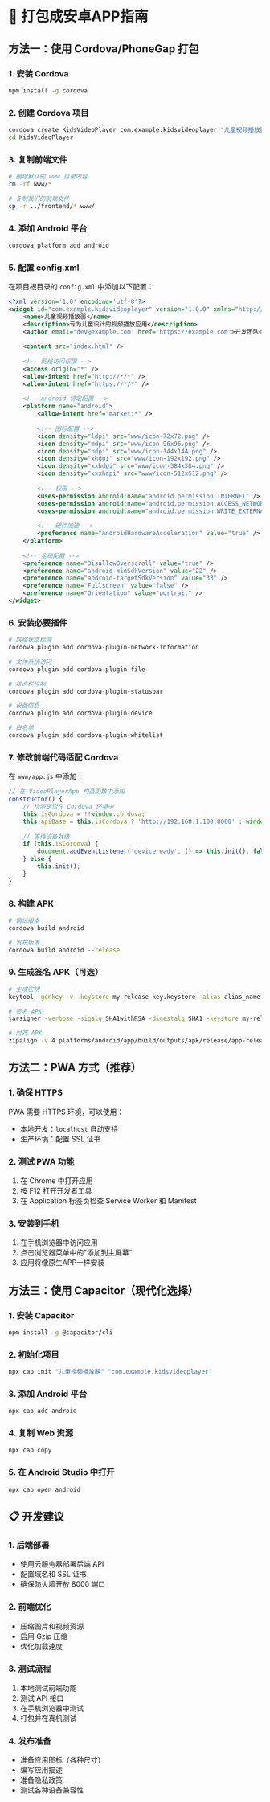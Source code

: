 # 📱 打包成安卓APP指南

## 方法一：使用 Cordova/PhoneGap 打包

### 1. 安装 Cordova
```bash
npm install -g cordova
```

### 2. 创建 Cordova 项目
```bash
cordova create KidsVideoPlayer com.example.kidsvideoplayer "儿童视频播放器"
cd KidsVideoPlayer
```

### 3. 复制前端文件
```bash
# 删除默认的 www 目录内容
rm -rf www/*

# 复制我们的前端文件
cp -r ../frontend/* www/
```

### 4. 添加 Android 平台
```bash
cordova platform add android
```

### 5. 配置 config.xml
在项目根目录的 `config.xml` 中添加以下配置：

```xml
<?xml version='1.0' encoding='utf-8'?>
<widget id="com.example.kidsvideoplayer" version="1.0.0" xmlns="http://www.w3.org/ns/widgets" xmlns:cdv="http://cordova.apache.org/ns/1.0">
    <name>儿童视频播放器</name>
    <description>专为儿童设计的视频播放应用</description>
    <author email="dev@example.com" href="https://example.com">开发团队</author>
    
    <content src="index.html" />
    
    <!-- 网络访问权限 -->
    <access origin="*" />
    <allow-intent href="http://*/*" />
    <allow-intent href="https://*/*" />
    
    <!-- Android 特定配置 -->
    <platform name="android">
        <allow-intent href="market:*" />
        
        <!-- 图标配置 -->
        <icon density="ldpi" src="www/icon-72x72.png" />
        <icon density="mdpi" src="www/icon-96x96.png" />
        <icon density="hdpi" src="www/icon-144x144.png" />
        <icon density="xhdpi" src="www/icon-192x192.png" />
        <icon density="xxhdpi" src="www/icon-384x384.png" />
        <icon density="xxxhdpi" src="www/icon-512x512.png" />
        
        <!-- 权限 -->
        <uses-permission android:name="android.permission.INTERNET" />
        <uses-permission android:name="android.permission.ACCESS_NETWORK_STATE" />
        <uses-permission android:name="android.permission.WRITE_EXTERNAL_STORAGE" />
        
        <!-- 硬件加速 -->
        <preference name="AndroidHardwareAcceleration" value="true" />
    </platform>
    
    <!-- 全局配置 -->
    <preference name="DisallowOverscroll" value="true" />
    <preference name="android-minSdkVersion" value="22" />
    <preference name="android-targetSdkVersion" value="33" />
    <preference name="Fullscreen" value="false" />
    <preference name="Orientation" value="portrait" />
</widget>
```

### 6. 安装必要插件
```bash
# 网络状态检测
cordova plugin add cordova-plugin-network-information

# 文件系统访问
cordova plugin add cordova-plugin-file

# 状态栏控制
cordova plugin add cordova-plugin-statusbar

# 设备信息
cordova plugin add cordova-plugin-device

# 白名单
cordova plugin add cordova-plugin-whitelist
```

### 7. 修改前端代码适配 Cordova
在 `www/app.js` 中添加：

```javascript
// 在 VideoPlayerApp 构造函数中添加
constructor() {
    // 检测是否在 Cordova 环境中
    this.isCordova = !!window.cordova;
    this.apiBase = this.isCordova ? 'http://192.168.1.100:8000' : window.location.origin;
    
    // 等待设备就绪
    if (this.isCordova) {
        document.addEventListener('deviceready', () => this.init(), false);
    } else {
        this.init();
    }
}
```

### 8. 构建 APK
```bash
# 调试版本
cordova build android

# 发布版本
cordova build android --release
```

### 9. 生成签名 APK（可选）
```bash
# 生成密钥
keytool -genkey -v -keystore my-release-key.keystore -alias alias_name -keyalg RSA -keysize 2048 -validity 10000

# 签名 APK
jarsigner -verbose -sigalg SHA1withRSA -digestalg SHA1 -keystore my-release-key.keystore platforms/android/app/build/outputs/apk/release/app-release-unsigned.apk alias_name

# 对齐 APK
zipalign -v 4 platforms/android/app/build/outputs/apk/release/app-release-unsigned.apk KidsVideoPlayer.apk
```

## 方法二：PWA 方式（推荐）

### 1. 确保 HTTPS
PWA 需要 HTTPS 环境，可以使用：
- 本地开发：`localhost` 自动支持
- 生产环境：配置 SSL 证书

### 2. 测试 PWA 功能
1. 在 Chrome 中打开应用
2. 按 F12 打开开发者工具
3. 在 Application 标签页检查 Service Worker 和 Manifest

### 3. 安装到手机
1. 在手机浏览器中访问应用
2. 点击浏览器菜单中的"添加到主屏幕"
3. 应用将像原生APP一样安装

## 方法三：使用 Capacitor（现代化选择）

### 1. 安装 Capacitor
```bash
npm install -g @capacitor/cli
```

### 2. 初始化项目
```bash
npx cap init "儿童视频播放器" "com.example.kidsvideoplayer"
```

### 3. 添加 Android 平台
```bash
npx cap add android
```

### 4. 复制 Web 资源
```bash
npx cap copy
```

### 5. 在 Android Studio 中打开
```bash
npx cap open android
```

## 📋 开发建议

### 1. 后端部署
- 使用云服务器部署后端 API
- 配置域名和 SSL 证书
- 确保防火墙开放 8000 端口

### 2. 前端优化
- 压缩图片和视频资源
- 启用 Gzip 压缩
- 优化加载速度

### 3. 测试流程
1. 本地测试前端功能
2. 测试 API 接口
3. 在手机浏览器中测试
4. 打包并在真机测试

### 4. 发布准备
- 准备应用图标（各种尺寸）
- 编写应用描述
- 准备隐私政策
- 测试各种设备兼容性